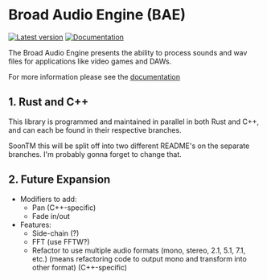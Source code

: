# Broad Audio Engine (BAE)

[![Latest version](https://img.shields.io/crates/v/bae_rs.svg)](https://crates.io/crates/bae_rs)
[![Documentation](https://docs.rs/bae_rs/badge.svg)](https://docs.rs/bae_rs)

The Broad Audio Engine presents the ability to process sounds and wav files for applications like video games and DAWs.

For more information please see the [documentation](https://docs.rs/bae_rs)

## 1. Rust and C++

This library is programmed and maintained in parallel in both Rust and C++, and can each be found in their respective branches.

SoonTM this will be split off into two different README's on the separate branches. I'm probably gonna forget to change that.

## 2. Future Expansion

* Modifiers to add:
  * Pan (C++-specific)
  * Fade in/out
* Features:
  * Side-chain (?)
  * FFT (use FFTW?)
  * Refactor to use multiple audio formats (mono, stereo, 2.1, 5.1, 7.1, etc.) (means refactoring code to output mono and transform into other format) (C++-specific)
